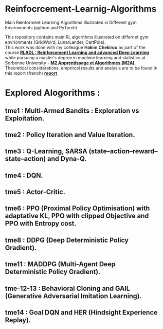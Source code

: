 # Reinfocrcement-Learnig-Algorithms
Main Reinforment Learning Algorithms Illustrated in Different gym Envrionments (python and PyTorch) <br>

This repository contains main RL algorithms illustrated on differnet gym envrionments (GridWolrd, LunarLander, CartPole). <br>
This work was done with my colleague **Hakim Chekirou** as part of the course [**RLADL : Reinforcement Learning and advanced Deep Learning**](https://dac.lip6.fr/master/rladl/ "**RLADL : Reinforcement Learning and advanced Deep Learning**") while pursuing a master's degree in machine learning and statistics at Sorbonne University - [**M2 Apprentissage et Algorithmes (M2A)**](https://m2a.lip6.fr/description/ "**M2 Apprentissage et Algorithmes (M2A)**"). <br>
Theoretical considerations, emprircal results and analysis are to be found in this report (french) [**report**](./Reports_RLD_practical_sessions.pdf "**practical sessions report**")

# Explored Alogorithms :
## tme1 : Multi-Armed Bandits : Exploration vs Exploitation.
## tme2 : Policy Iteration and Value Iteration.
## tme3 : Q-Learning, SARSA (state–action–reward–state–action) and Dyna-Q.
## tme4 : DQN.
## tme5 : Actor-Critic.
## tme6 : PPO (Proximal Policy Optimisation) with adaptative KL, PPO with clipped Objective and PPO with Entropy cost.
## tme8 : DDPG (Deep Deterministic Policy Gradient).
## tme11 : MADDPG (Multi-Agent Deep Deterministic Policy Gradient).
## tme-12-13 : Behavioral Cloning and GAIL (Generative Adversarial Imitation Learning).
## tme14 : Goal DQN and HER (Hindsight Experience Replay).
